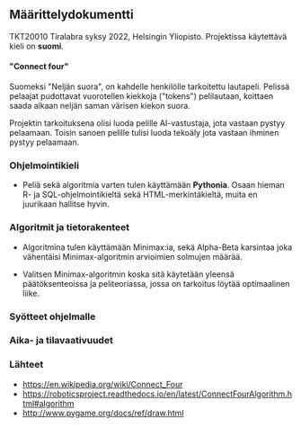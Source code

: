 ## Määrittelydokumentti

TKT20010 Tiralabra syksy 2022, Helsingin Yliopisto. Projektissa käytettävä kieli on **suomi**.

#### "Connect four"
Suomeksi "Neljän suora", on kahdelle henkilölle tarkoitettu lautapeli. Pelissä pelaajat pudottavat 
vuorotellen kiekkoja ("tokens") pelilautaan, koittaen saada aikaan neljän saman värisen kiekon
suora. 

Projektin tarkoituksena olisi luoda pelille AI-vastustaja, jota vastaan pystyy pelaamaan.
Toisin sanoen pelille tulisi luoda tekoäly jota vastaan ihminen pystyy pelaamaan.

### Ohjelmointikieli
* Peliä sekä algoritmia varten tulen käyttämään **Pythonia**. Osaan hieman R- ja SQL-ohjelmointikieltä
sekä HTML-merkintäkieltä, muita en juurikaan hallitse hyvin.

### Algoritmit ja tietorakenteet
* Algoritmina tulen käyttämään Minimax:ia, sekä Alpha-Beta karsintaa joka vähentäisi Minimax-algoritmin
arvioimien solmujen määrää.

* Valitsen Minimax-algoritmin koska sitä käytetään yleensä päätöksenteoissa ja peliteoriassa, jossa
on tarkoitus löytää optimaalinen liike.

### Syötteet ohjelmalle

### Aika- ja tilavaativuudet


### Lähteet
* https://en.wikipedia.org/wiki/Connect_Four
* https://roboticsproject.readthedocs.io/en/latest/ConnectFourAlgorithm.html#algorithm
* http://www.pygame.org/docs/ref/draw.html
